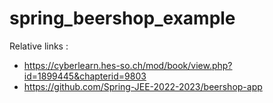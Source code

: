 # spring_beershop_example

Relative links :
- https://cyberlearn.hes-so.ch/mod/book/view.php?id=1899445&chapterid=9803
- https://github.com/Spring-JEE-2022-2023/beershop-app
